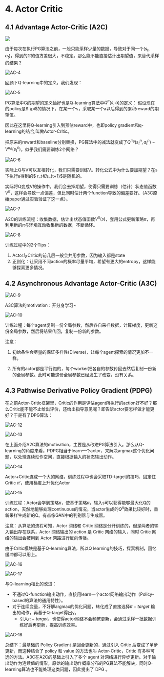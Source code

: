 # 4. Actor Critic

## 4.1 Advantage Actor-Critic (A2C)

![](http://oss.hackslog.cn/imgs/2019-11-06-082605.jpg)

由于每次在执行PG算法之前，一般只能采样少量的数据，导致对于同一个$(s_t,a_t)$，得到的$G$的值方差很大，不稳定。那么能不能直接估计出期望值，来替代采样的结果？

![AC-4](http://oss.hackslog.cn/imgs/2019-11-06-082530.jpg)

回顾下Q-learning中的定义，我们发现：

![AC-5](http://oss.hackslog.cn/imgs/2019-11-06-082602.jpg)

PG算法中G的期望的定义恰好也是Q-learning算法中$Q^\pi(s,a)$的定义： 假设现在的policy是$ \pi$的情况下，在某一个s，采取某一个a以后得到的累积reward的期望值。

因此在这里将Q-learning引入到预估reward中，也即policy gradient和q-learning的结合,叫做Actor-Critic。

把原来的reward和baseline分别替换，PG算法中的减法就变成了$Q^{\pi_{\theta}}\left(s_{t}^{n}, a_{t}^{n}\right)-V^{\pi_{\theta}}\left(s_{t}^{n}\right)$。似乎我们需要训练2个网络？

![AC-6](http://oss.hackslog.cn/imgs/2019-11-06-082629.jpg)

实际上Q与V可以互相转化，我们只需要训练V。转化公式中为什么要加期望？在s下执行a得到的$ r_t$和$s_{t+1}$是随机的。

实际将Q变成V的操作中，我们会去掉期望，使得只需要训练（估计）状态值函数$V^\pi$，这样会导致一点偏差，但比同时估计两个function导致的偏差要好。（A3C原始paper通过实验验证了这一点）。

![AC-7](http://oss.hackslog.cn/imgs/2019-11-06-082641.jpg)

A2C的训练流程：收集数据，估计出状态值函数$V^\pi(s)$，套用公式更新策略$\pi$，再利用新的$\pi$与环境互动收集新的数据，不断循环。

![AC-8](http://oss.hackslog.cn/imgs/2019-11-06-082652.jpg)

训练过程中的2个Tips：

1. Actor与Critic的前几层一般会共用参数，因为输入都是state
2. 正则化：让采用不同action的概率尽量平均，希望有更大的entropy，这样能够探索更多情况。

## 4.2 Asynchronous Advantage Actor-Critic (A3C)

![AC-9](http://oss.hackslog.cn/imgs/2019-11-06-082709.jpg)

A3C算法的motivation：开分身学习~

![AC-10](http://oss.hackslog.cn/imgs/2019-11-06-082718.jpg)

训练过程：每个agent复制一份全局参数，然后各自采样数据，计算梯度，更新这份全局参数，然后将结果传回，复制一份新的参数。

注意：

1. 初始条件会尽量的保证多样性(Diverse)，让每个agent探索的情况更加不一样。

2. 所有的actor都是平行跑的，每个worker把各自的参数传回去然后复制一份新的全局参数。此时可能这份全局参数已经发生了改变，没有关系。

## 4.3 Pathwise Derivative Policy Gradient (PDPG)

在之前Actor-Critic框架里，Critic的作用是评估agent所执行的action好不好？那么Critic能不能不止给出评价，还给出指导意见呢？即告诉actor要怎样做才能更好？于是有了DPG算法：

![AC-12](http://oss.hackslog.cn/imgs/2019-11-06-082731.jpg)

![AC-13](http://oss.hackslog.cn/imgs/2019-11-06-082746.jpg)

在上面介绍A2C算法的motivation，主要是从改进PG算法引入。那么从Q-learning的角度来看，PDPG相当于learn一个actor，来解决argmax这个优化问题，以处理连续动作空间，直接根据输入的状态输出动作。

![AC-14](http://oss.hackslog.cn/imgs/2019-11-06-082759.jpg)

Actor+Critic连成一个大的网络，训练过程中也会采取TD-target的技巧，固定住Critic $\pi'$，使用梯度上升优化Actor

![AC-15](http://oss.hackslog.cn/imgs/2019-11-06-082809.jpg)

训练过程：Actor会学到策略$\pi$，使基于策略$\pi$，输入s可以获得能够最大化Q的action，天然地能够处理continuous的情况。当actor生成的$Q^\pi$效果比较好时，重新采样生成新的Q。有点像GAN中的判别器与生成器。

注意：从算法的流程可知，Actor 网络和 Critic 网络是分开训练的，但是两者的输入输出存在联系，Actor 网络输出的 action 是 Critic 网络的输入，同时 Critic 网络的输出会被用到 Actor 网路进行反向传播。

由于Critic模块是基于Q-learning算法，所以Q learning的技巧，探索机制，回忆缓冲都可以用上。

![AC-16](http://oss.hackslog.cn/imgs/2019-11-06-082820.jpg)

![AC-17](http://oss.hackslog.cn/imgs/2019-11-06-082830.jpg)

与Q-learning相比的改进：

- 不通过Q-function输出动作，直接用learn一个actor网络输出动作（Policy-based的算法的通用特性）。
- 对于连续变量，不好解argmax的优化问题，转化成了直接选择$\pi-target$ 输出的动作，再基于Q-target得出y。
  - 引入$\pi-target$，也使得actor网络不会频繁更新，会通过采样一批数据训练好后再更新，提高训练效率。

![AC-18](http://oss.hackslog.cn/imgs/2019-11-06-082845.jpg)

总结下：最基础的 Policy Gradient 是回合更新的，通过引入 Critic 后变成了单步更新，而这种结合了 policy 和 value 的方法也叫 Actor-Critic，Critic 有多种可选的方法。A3C在A2C的基础上引入了多个 agent 对网络进行异步更新。对于输出动作为连续值的情形，原始的输出动作概率分布的PG算法不能解决，同时Q-learning算法也不能处理这类问题，因此提出了 DPG 。